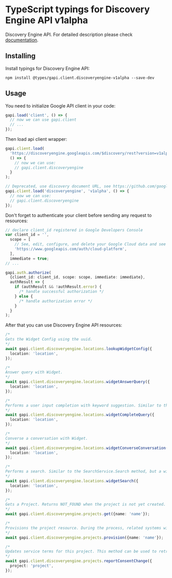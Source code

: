 # TypeScript typings for Discovery Engine API v1alpha

Discovery Engine API.
For detailed description please check [documentation](https://cloud.google.com/discovery-engine/docs).

## Installing

Install typings for Discovery Engine API:

```
npm install @types/gapi.client.discoveryengine-v1alpha --save-dev
```

## Usage

You need to initialize Google API client in your code:

```typescript
gapi.load('client', () => {
  // now we can use gapi.client
  // ...
});
```

Then load api client wrapper:

```typescript
gapi.client.load(
  'https://discoveryengine.googleapis.com/$discovery/rest?version=v1alpha',
  () => {
    // now we can use:
    // gapi.client.discoveryengine
  }
);
```

```typescript
// Deprecated, use discovery document URL, see https://github.com/google/google-api-javascript-client/blob/master/docs/reference.md#----gapiclientloadname----version----callback--
gapi.client.load('discoveryengine', 'v1alpha', () => {
  // now we can use:
  // gapi.client.discoveryengine
});
```

Don't forget to authenticate your client before sending any request to resources:

```typescript
// declare client_id registered in Google Developers Console
var client_id = '',
  scope = [
    // See, edit, configure, and delete your Google Cloud data and see the email address for your Google Account.
    'https://www.googleapis.com/auth/cloud-platform',
  ],
  immediate = true;
// ...

gapi.auth.authorize(
  {client_id: client_id, scope: scope, immediate: immediate},
  authResult => {
    if (authResult && !authResult.error) {
      /* handle successful authorization */
    } else {
      /* handle authorization error */
    }
  }
);
```

After that you can use Discovery Engine API resources: <!-- TODO: make this work for multiple namespaces -->

```typescript
/*
Gets the Widget Config using the uuid.
*/
await gapi.client.discoveryengine.locations.lookupWidgetConfig({
  location: 'location',
});

/*
Answer query with Widget.
*/
await gapi.client.discoveryengine.locations.widgetAnswerQuery({
  location: 'location',
});

/*
Performs a user input completion with keyword suggestion. Similar to the CompletionService.CompleteQuery method, but a widget version that allows CompleteQuery without API Key. It supports CompleteQuery with or without JWT token.
*/
await gapi.client.discoveryengine.locations.widgetCompleteQuery({
  location: 'location',
});

/*
Converse a conversation with Widget.
*/
await gapi.client.discoveryengine.locations.widgetConverseConversation({
  location: 'location',
});

/*
Performs a search. Similar to the SearchService.Search method, but a widget version that allows search without API Key. It supports search with or without JWT token.
*/
await gapi.client.discoveryengine.locations.widgetSearch({
  location: 'location',
});

/*
Gets a Project. Returns NOT_FOUND when the project is not yet created.
*/
await gapi.client.discoveryengine.projects.get({name: 'name'});

/*
Provisions the project resource. During the process, related systems will get prepared and initialized. Caller must read the [Terms for data use](https://cloud.google.com/retail/data-use-terms), and optionally specify in request to provide consent to that service terms.
*/
await gapi.client.discoveryengine.projects.provision({name: 'name'});

/*
Updates service terms for this project. This method can be used to retroactively accept the latest terms. Terms available for update: * [Terms for data use](https://cloud.google.com/retail/data-use-terms)
*/
await gapi.client.discoveryengine.projects.reportConsentChange({
  project: 'project',
});
```
